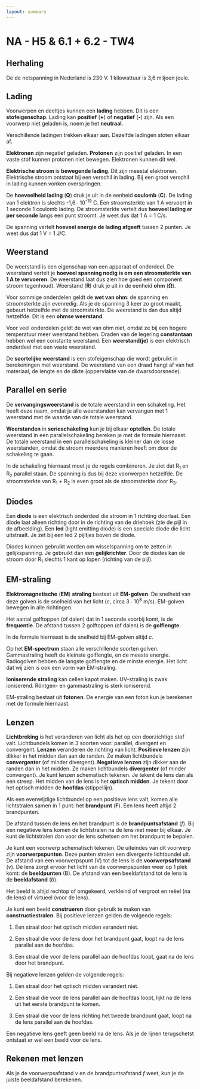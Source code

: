 ```yaml
---
layout: summary
---
```


# NA - H5 & 6.1 + 6.2 - TW4

## Herhaling

De de netspanning in Nederland is 230 V. 1 kilowattuur is 3,6 miljoen joule.

## Lading

Voorwerpen en deeltjes kunnen een **lading** hebben. Dit is een **stofeigenschap**. Lading kan **positief** (**+**) of **negatief** (**-**) zijn. Als een voorwerp niet geladen is, noem je het **neutraal**.

Verschillende ladingen trekken elkaar aan. Dezelfde ladingen stoten elkaar af.

**Elektronen** zijn negatief geladen. **Protonen** zijn positief geladen. In een vaste stof kunnen protonen niet bewegen. Elektronen kunnen dit wel.

**Elektrische stroom** is **bewegende lading**. Dit zijn meestal elektronen. Elektrische stroom ontstaat bij een verschil in lading. Bij een groot verschil in lading kunnen vonken overspringen.

De **hoeveelheid lading** (**Q**) druk je uit in de eenheid **coulomb** (**C**). De lading van 1 elektron is slechts -1,6 ∙ 10<sup>-19</sup> C. Een stroomsterkte van 1 A vervoert in 1 seconde 1 coulomb lading. De stroomsterkte vertelt dus **hoeveel lading er per seconde** langs een punt stroomt. Je weet dus dat 1 A = 1 C/s.

De spanning vertelt **hoeveel energie de lading afgeeft** tussen 2 punten. Je weet dus dat 1 V = 1 J/C.

## Weerstand

De weerstand is een eigenschap van een apparaat of onderdeel. De weerstand vertelt je **hoeveel spanning nodig is om een stroomsterkte van 1 A te vervoeren**. De weerstand laat dus zien hoe goed een component stroom tegenhoudt. Weerstand (**R**) druk je uit in de eenheid **ohm** (**Ω**).

Voor sommige onderdelen geldt de **wet van ohm**: de spanning en stroomsterkte zijn evenredig. Als je de spanning 3 keer zo groot maakt, gebeurt hetzelfde met de stroomsterkte. De weerstand is dan dus altijd hetzelfde. Dit is een **ohmse weerstand**.

Voor veel onderdelen geldt de wet van ohm niet, omdat ze bij een hogere temperatuur meer weerstand hebben. Draden van de legering **constantaan** hebben wel een constante weerstand. Een **weerstand(je)** is een elektrisch onderdeel met een vaste weerstand.

De **soortelijke weerstand** is een stofeigenschap die wordt gebruikt in berekeningen met weerstand. De weerstand van een draad hangt af van het materiaal, de lengte en de dikte (oppervlakte van de dwarsdoorsnede).

## Parallel en serie

De **vervangingsweerstand** is de totale weerstand in een schakeling. Het heeft deze naam, omdat je alle weerstanden kan vervangen met 1 weerstand met de waarde van de totale weerstand.

**Weerstanden** in **serieschakeling** kun je bij elkaar **optellen**. De totale weerstand in een parallelschakeling bereken je met de formule hiernaast. De totale weerstand in een parallelschakeling is kleiner dan de losse weerstanden, omdat de stroom meerdere manieren heeft om door de schakeling te gaan.

In de schakeling hiernaast moet je de regels combineren. Je ziet dat R<sub>1</sub> en R<sub>2</sub> parallel staan. De spanning is dus bij deze voorwerpen hetzelfde. De stroomsterkte van R<sub>1</sub> + R<sub>2</sub> is even groot als de stroomsterkte door R<sub>3</sub>.

## Diodes

Een **diode** is een elektrisch onderdeel die stroom in 1 richting doorlaat. Een diode laat alleen richting door in de richting van de driehoek (zie de pijl in de afbeelding). Een **led** (light emitting diode) is een speciale diode die licht uitstraalt. Je zet bij een led 2 pijltjes boven de diode.

Diodes kunnen gebruikt worden om wisselspanning om te zetten in gelijkspanning. Je gebruikt dan een **gelijkrichter**. Door de diodes kan de stroom door R<sub>1</sub> slechts 1 kant op lopen (richting van de pijl).

## EM-straling

**Elektromagnetische** (**EM**) **straling** bestaat uit **EM-golven**. De snelheid van deze golven is de snelheid van het licht (*c*, circa 3 ∙ 10<sup>8</sup> m/s). EM-golven bewegen in alle richtingen.

Het aantal golftoppen (of dalen) dat in 1 seconde voorbij komt, is de **frequentie**. De afstand tussen 2 golftoppen (of dalen) is de **golflengte**.

In de formule hiernaast is de snelheid bij EM-golven altijd *c*.

Op het **EM-spectrum** staan alle verschillende soorten golven. Gammastraling heeft de kleinste golflengte, en de meeste energie. Radiogolven hebben de langste golflengte en de minste energie. Het licht dat wij zien is ook een vorm van EM-straling.

**Ioniserende straling** kan cellen kapot maken. UV-straling is zwak ioniserend. Röntgen- en gammastraling is sterk ioniserend.

EM-straling bestaat uit **fotonen**. De energie van een foton kun je berekenen met de formule hiernaast.

## Lenzen

**Lichtbreking** is het veranderen van licht als het op een doorzichtige stof valt. Lichtbundels komen in 3 soorten voor: parallel, divergent en convergent. **Lenzen** veranderen de richting van licht. **Positieve lenzen** zijn dikker in het midden dan aan de randen. Ze maken lichtbundels **convergenter** (of minder divergent). **Negatieve lenzen** zijn dikker aan de randen dan in het midden. Ze maken lichtbundels **divergenter** (of minder convergent). Je kunt lenzen schematisch tekenen. Je tekent de lens dan als een streep. Het midden van de lens is het **optisch midden**. Je tekent door het optisch midden de **hoofdas** (stippellijn).

Als een evenwijdige lichtbundel op een positieve lens valt, komen alle lichtstralen samen in 1 punt: het **brandpunt** (**F**). Een lens heeft altijd 2 brandpunten.

De afstand tussen de lens en het brandpunt is de **brandpuntsafstand** (*f*). Bij een negatieve lens komen de lichtstralen na de lens niet meer bij elkaar. Je kunt de lichtstralen dan voor de lens schetsen om het brandpunt te bepalen.

Je kunt een voorwerp schematisch tekenen. De uiteindes van dit voorwerp zijn **voorwerpspunten**. Deze punten stralen een divergente lichtbundel uit. De afstand van een voorwerpspunt (V) tot de lens is de **voorwerpsafstand** (*v*). De lens zorgt ervoor het licht van de voorwerpspunten weer op 1 plek komt: de **beeldpunten** (B). De afstand van een beeldafstand tot de lens is de **beeldafstand** (*b*).

Het beeld is altijd rechtop of omgekeerd, verkleind of vergroot en reëel (na de lens) of virtueel (voor de lens).

Je kunt een beeld **construeren** door gebruik te maken van **constructiestralen**. Bij positieve lenzen gelden de volgende regels:

1. Een straal door het optisch midden verandert niet.

2. Een straal die voor de lens door het brandpunt gaat, loopt na de lens parallel aan de hoofdas.

3. Een straal die voor de lens parallel aan de hoofdas loopt, gaat na de lens door het brandpunt.

Bij negatieve lenzen gelden de volgende regels:

1. Een straal door het optisch midden verandert niet.

2. Een straal die voor de lens parallel aan de hoofdas loopt, lijkt na de lens uit het eerste brandpunt te komen.

3. Een straal die voor de lens richting het tweede brandpunt gaat, loopt na de lens parallel aan de hoofdas.

Een negatieve lens geeft geen beeld na de lens. Als je de lijnen terugschetst ontstaat er wel een beeld voor de lens.

## Rekenen met lenzen

Als je de voorwerpsafstand *v* en de brandpuntsafstand *f* weet, kun je de juiste beeldafstand berekenen.
